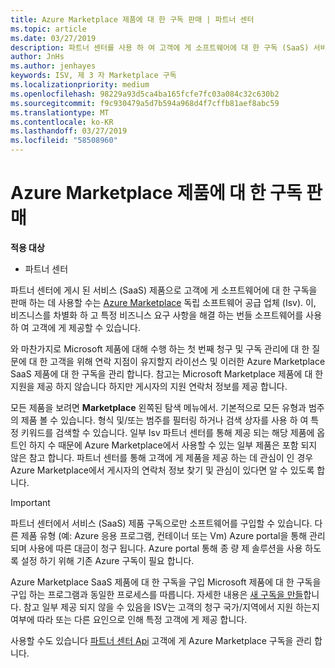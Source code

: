 ```yaml
---
title: Azure Marketplace 제품에 대 한 구독 판매 | 파트너 센터
ms.topic: article
ms.date: 03/27/2019
description: 파트너 센터를 사용 하 여 고객에 게 소프트웨어에 대 한 구독 (SaaS) 서비스로 판매 독립 소프트웨어 공급 업체 (Isv)에서 Azure Marketplace에 제품 게시 합니다.
author: JnHs
ms.author: jenhayes
keywords: ISV, 제 3 자 Marketplace 구독
ms.localizationpriority: medium
ms.openlocfilehash: 98229a93d5ca4ba165fcfe7fc03a084c32c630b2
ms.sourcegitcommit: f9c930479a5d7b594a968d4f7cffb81aef8abc59
ms.translationtype: MT
ms.contentlocale: ko-KR
ms.lasthandoff: 03/27/2019
ms.locfileid: "58508960"
---
```

# <a name="sell-subscriptions-to-azure-marketplace-products"></a>Azure Marketplace 제품에 대 한 구독 판매

**적용 대상**

-  파트너 센터


파트너 센터에 게시 된 서비스 (SaaS) 제품으로 고객에 게 소프트웨어에 대 한 구독을 판매 하는 데 사용할 수는 [Azure Marketplace](https://azuremarketplace.microsoft.com/marketplace) 독립 소프트웨어 공급 업체 (Isv). 이, 비즈니스를 차별화 하 고 특정 비즈니스 요구 사항을 해결 하는 번들 소프트웨어를 사용 하 여 고객에 게 제공할 수 있습니다. 

와 마찬가지로 Microsoft 제품에 대해 수행 하는 첫 번째 청구 및 구독 관리에 대 한 질문에 대 한 고객을 위해 연락 지점이 유지할지 라이선스 및 이러한 Azure Marketplace SaaS 제품에 대 한 구독을 관리 합니다. 참고는 Microsoft Marketplace 제품에 대 한 지원을 제공 하지 않습니다 하지만 게시자의 지원 연락처 정보를 제공 합니다.

모든 제품을 보려면 **Marketplace** 왼쪽된 탐색 메뉴에서. 기본적으로 모든 유형과 범주의 제품 볼 수 있습니다. 형식 및/또는 범주를 필터링 하거나 검색 상자를 사용 하 여 특정 키워드를 검색할 수 있습니다. 일부 Isv 파트너 센터를 통해 제공 되는 해당 제품에 옵트인 하지 수 때문에 Azure Marketplace에서 사용할 수 있는 일부 제품은 포함 되지 않은 참고 합니다. 파트너 센터를 통해 고객에 게 제품을 제공 하는 데 관심이 인 경우 Azure Marketplace에서 게시자의 연락처 정보 찾기 및 관심이 있다면 알 수 있도록 합니다.

> [!IMPORTANT]
> 파트너 센터에서 서비스 (SaaS) 제품 구독으로만 소프트웨어를 구입할 수 있습니다. 다른 제품 유형 (예: Azure 응용 프로그램, 컨테이너 또는 Vm) Azure portal을 통해 관리 되며 사용에 따른 대금이 청구 됩니다. Azure portal 통해 종 량 제 솔루션을 사용 하도록 설정 하기 위해 기존 Azure 구독이 필요 합니다.

Azure Marketplace SaaS 제품에 대 한 구독을 구입 Microsoft 제품에 대 한 구독을 구입 하는 프로그램과 동일한 프로세스를 따릅니다. 자세한 내용은 [새 구독을 만들](create-a-new-subscription.md)합니다. 참고 일부 제공 되지 않을 수 있음을 ISV는 고객의 청구 국가/지역에서 지원 하는지 여부에 따라 또는 다른 요인으로 인해 특정 고객에 게 제공 합니다.

사용할 수도 있습니다 [파트너 센터 Api](https://docs.microsoft.com/en-us/partner-center/develop/) 고객에 게 Azure Marketplace 구독을 관리 합니다.
